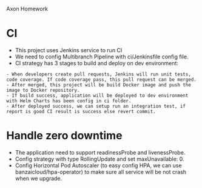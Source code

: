 Axon Homework

# CI
* This project uses Jenkins service to run CI
* We need to config Multibranch Pipeline with ci/Jenkinsfile config file.
* CI strategy has 3 stages to build and deploy on dev environment:
```
- When developers create pull requests, Jenkins will run unit tests, code coverage. If code coverage pass, this pull request can be merged.
- After merged, this project will be build Docker image and push the image to Docker repository.
- If build success, application will be deployed to dev environment with Helm Charts has been config in ci folder.
- After deployed success, we can setup run an integration test, if report is good CI result is success else revert commit.
```

# Handle zero downtime
- The application need to support readinessProbe and livenessProbe.
- Config strategy with type RollingUpdate and set maxUnavailable: 0.
- Config Horizontal Pod Autoscaler (to easy config HPA, we can use banzaicloud/hpa-operator) to make sure all service will be not crash when we upgrade.